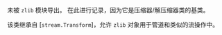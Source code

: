 <!-- YAML
added: v0.5.8
changes:
  - version:
     - v11.7.0
     - v10.16.0
    pr-url: https://github.com/nodejs/node/pull/24939
    description: This class was renamed from `Zlib` to `ZlibBase`.
-->

未被 `zlib` 模块导出。
在此进行记录，因为它是压缩器/解压缩器类的基类。

该类继承自 [`stream.Transform`]，允许 `zlib` 对象用于管道和类似的流操作中。


